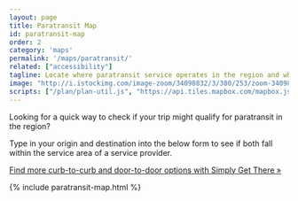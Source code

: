 ```yaml
---
layout: page
title: Paratransit Map
id: paratransit-map
order: 2
category: 'maps'
permalink: '/maps/paratransit/'
related: ["accessibility"]
tagline: Locate where paratransit service operates in the region and whether or not your trip falls into the service area.
image: "http://i.istockimg.com/image-zoom/34098832/3/380/253/zoom-34098832-3.jpg"
scripts: ["/plan/plan-util.js", "https://api.tiles.mapbox.com/mapbox.js/plugins/turf/v2.0.0/turf.min.js"]
---
```


Looking for a quick way to check if your trip might qualify for paratransit in the region?

Type in your origin and destination into the below form to see if both fall within the service area of a service provider.

[Find more curb-to-curb and door-to-door options with Simply Get There »](http://oneclick-arc.camsys-apps.com/)

{% include paratransit-map.html %}
